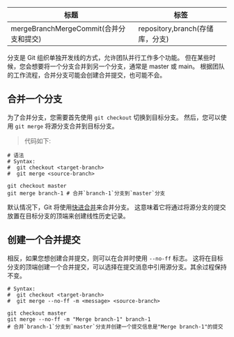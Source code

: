 | 标题                                   | 标签                            |
| -------------------------------------- | ------------------------------- |
| mergeBranchMergeCommit(合并分支和提交) | repository,branch(存储库，分支) |

分支是 Git 组织单独开发线的方式，允许团队并行工作多个功能。 但在某些时候，您会想要将一个分支合并到另一个分支，通常是 master 或 main。 根据团队的工作流程，合并分支可能会创建合并提交，也可能不会。

## 合并一个分支

为了合并分支，您需要首先使用 `git checkout` 切换到目标分支。 然后，您可以使用 `git merge` 将源分支合并到目标分支。

> 代码如下:

```shell
# 语法
# Syntax:
#  git checkout <target-branch>
#  git merge <source-branch>

git checkout master
git merge branch-1 # 合并`branch-1`分支到`master`分支
```

默认情况下，Git 将使用[快进合并](codes/git/fastForwardMerge.md)来合并分支。 这意味着它将通过将源分支的提交放置在目标分支的顶端来创建线性历史记录。

## 创建一个合并提交

相反，如果您想创建合并提交，则可以在合并时使用 `--no-ff` 标志。 这将在目标分支的顶端创建一个合并提交，可以选择在提交消息中引用源分支。其余过程保持不变。

```shell
# Syntax:
#  git checkout <target-branch>
#  git merge --no-ff -m <message> <source-branch>

git checkout master
git merge --no-ff -m "Merge branch-1" branch-1
# 合并`branch-1`分支到`master`分支并创建一个提交信息是"Merge branch-1"的提交
```
